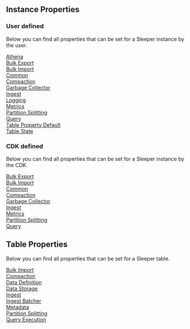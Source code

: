 ## Instance Properties

### User defined

Below you can find all properties that can be set for a Sleeper instance by the user.

[Athena](properties/instance/user/athena.md)<br>
[Bulk Export](properties/instance/user/bulk_export.md)<br>
[Bulk Import](properties/instance/user/bulk_import.md)<br>
[Common](properties/instance/user/common.md)<br>
[Compaction](properties/instance/user/compaction.md)<br>
[Garbage Collector](properties/instance/user/garbage_collector.md)<br>
[Ingest](properties/instance/user/ingest.md)<br>
[Logging](properties/instance/user/logging.md)<br>
[Metrics](properties/instance/user/metrics.md)<br>
[Partition Splitting](properties/instance/user/partition_splitting.md)<br>
[Query](properties/instance/user/query.md)<br>
[Table Property Default](properties/instance/user/table_property_default.md)<br>
[Table State](properties/instance/user/table_state.md)<br>

### CDK defined

Below you can find all properties that can be set for a Sleeper instance by the CDK.

[Bulk Export](properties/instance/cdk/bulk_export.md)<br>
[Bulk Import](properties/instance/cdk/bulk_import.md)<br>
[Common](properties/instance/cdk/common.md)<br>
[Compaction](properties/instance/cdk/compaction.md)<br>
[Garbage Collector](properties/instance/cdk/garbage_collector.md)<br>
[Ingest](properties/instance/cdk/ingest.md)<br>
[Metrics](properties/instance/cdk/metrics.md)<br>
[Partition Splitting](properties/instance/cdk/partition_splitting.md)<br>
[Query](properties/instance/cdk/query.md)<br>

## Table Properties

Below you can find all properties that can be set for a Sleeper table.

[Bulk Import](properties/table/bulk_import.md)<br>
[Compaction](properties/table/compaction.md)<br>
[Data Definition](properties/table/data_definition.md)<br>
[Data Storage](properties/table/data_storage.md)<br>
[Ingest](properties/table/ingest.md)<br>
[Ingest Batcher](properties/table/ingest_batcher.md)<br>
[Metadata](properties/table/metadata.md)<br>
[Partition Splitting](properties/table/partition_splitting.md)<br>
[Query Execution](properties/table/query_execution.md)<br>
